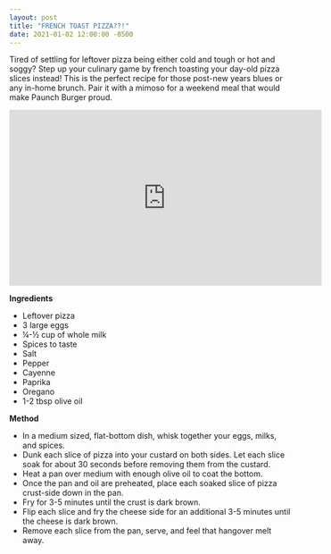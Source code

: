 ```yaml
---
layout: post
title: "FRENCH TOAST PIZZA??!"
date: 2021-01-02 12:00:00 -0500
---
```


Tired of settling for leftover pizza being either cold and tough or hot and soggy? Step up your culinary game by french toasting your day-old pizza slices instead! This is the perfect recipe for those post-new years blues or any in-home brunch. Pair it with a mimoso for a weekend meal that would make Paunch Burger proud.  

<iframe width="560" height="315" src="https://www.youtube.com/embed/UFuTHY3IhhE" frameborder="0" allow="accelerometer; autoplay; clipboard-write; encrypted-media; gyroscope; picture-in-picture" allowfullscreen></iframe>

**Ingredients**
- Leftover pizza
- 3 large eggs
- ¼-½ cup of whole milk
- Spices to taste
- Salt
- Pepper
- Cayenne
- Paprika
- Oregano
- 1-2 tbsp olive oil

**Method**
- In a medium sized, flat-bottom dish, whisk together your eggs, milks, and spices.
- Dunk each slice of pizza into your custard on both sides. Let each slice soak for about 30 seconds before removing them from the custard. 
- Heat a pan over medium with enough olive oil to coat the bottom. 
- Once the pan and oil are preheated, place each soaked slice of pizza crust-side down in the pan.
- Fry for 3-5 minutes until the crust is dark brown.
- Flip each slice and fry the cheese side for an additional 3-5 minutes until the cheese is dark brown. 
- Remove each slice from the pan, serve, and feel that hangover melt away. 
